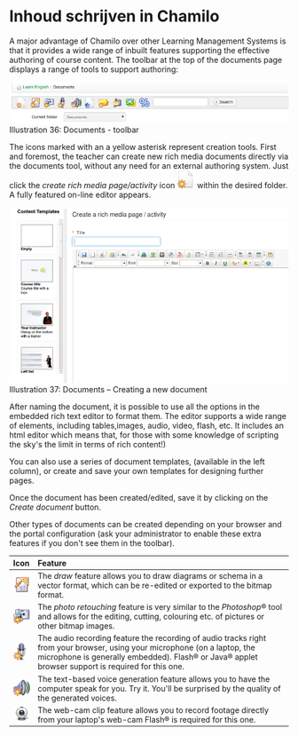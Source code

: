 # Inhoud schrijven in Chamilo

A major advantage of Chamilo over other Learning Management Systems is that it provides a wide range of inbuilt features supporting the effective authoring of course content. The toolbar at the top of the documents page displays a range of tools to support authoring:

![](../../.gitbook/assets/graphics122%20%283%29.png)Illustration 36: Documents - toolbar

The icons marked with an a yellow asterisk represent creation tools. First and foremost, the teacher can create new rich media documents directly via the documents tool, without any need for an external authoring system. Just click the _create rich media page/activity_ icon ![](../../.gitbook/assets/graphics118%20%283%29.png) within the desired folder. A fully featured on-line editor appears.

![](../../.gitbook/assets/images39%20%285%29.png)Illustration 37: Documents – Creating a new document

After naming the document, it is possible to use all the options in the embedded rich text editor to format them. The editor supports a wide range of elements, including tables,images, audio, video, flash, etc. It includes an html editor which means that, for those with some knowledge of scripting the sky's the limit in terms of rich content!\)

You can also use a series of document templates, \(available in the left column\), or create and save your own templates for designing further pages.

Once the document has been created/edited, save it by clicking on the _Create document_ button.

Other types of documents can be created depending on your browser and the portal configuration \(ask your administrator to enable these extra features if you don't see them in the toolbar\).

| Icon | Feature |
| :--- | :--- |
| ![](../../.gitbook/assets/images40%20%287%29.png) | The _draw_ feature allows you to draw diagrams or schema in a vector format, which can be re-edited or exported to the bitmap format. |
| ![](../../.gitbook/assets/images41%20%287%29.png) | The _photo retouching_ feature is very similar to the _Photoshop_® tool and allows for the editing, cutting, colouring etc. of pictures or other bitmap images. |
| ![](../../.gitbook/assets/images42%20%287%29.png) | The audio recording feature the recording of audio tracks right from your browser, using your microphone \(on a laptop, the microphone is generally embedded\). Flash® or Java® applet browser support is required for this one. |
| ![](../../.gitbook/assets/images43%20%287%29.png) | The text-based voice generation feature allows you to have the computer speak for you. Try it. You'll be surprised by the quality of the generated voices. |
| ![](../../.gitbook/assets/images287%20%283%29.png) | The web-cam clip feature allows you to record footage directly from your laptop's web-cam Flash® is required for this one. |

